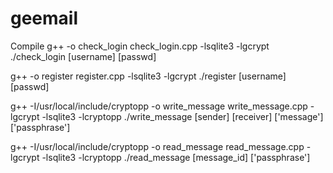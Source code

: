 # geemail
Compile
g++ -o check_login check_login.cpp -lsqlite3 -lgcrypt    
./check_login [username] [passwd]


g++ -o register register.cpp -lsqlite3 -lgcrypt
./register [username] [passwd]

g++ -I/usr/local/include/cryptopp -o write_message write_message.cpp -lgcrypt -lsqlite3 -lcryptopp
./write_message [sender] [receiver] ['message'] ['passphrase']

g++ -I/usr/local/include/cryptopp -o read_message read_message.cpp -lgcrypt -lsqlite3 -lcryptopp
./read_message [message_id] ['passphrase']
